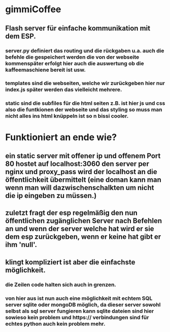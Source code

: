 # gimmiCoffee

## Flash server für einfache kommunikation mit dem ESP.
### server.py definiert das routing und die rückgaben u.a. auch die befehle die gespeichert werden die von der webseite kommenspäter erfolgt hier auch die auswertung ob die kaffeemaschiene bereit ist usw.

### templates sind die webseiten, welche wir zurückgeben hier nur index.js später werden das vielleicht mehrere.

### static sind die subfiles für die html seiten z.B. ist hier js und css also die funtkionen der webseite und das styling so muss man nicht alles ins html knüppeln ist so n bissi cooler.

# Funktioniert an ende wie?
## ein static server mit offener ip und offenem Port 80 hostet auf localhost:3060 den server per nginx und proxy_pass wird der localhost an die öffentlichkeit übermittelt (eine doman kann man wenn man will dazwischenschalkten um nicht die ip eingeben zu müssen.)

## zuletzt fragt der esp regelmäßig den nun öffentlichen zugänglichen Server nach Befehlen an und wenn der server welche hat wird er sie dem esp zurückgeben, wenn er keine hat gibt er ihm 'null'.

## klingt kompliziert ist aber die einfachste möglichkeit.

### die Zeilen code halten sich auch in grenzen.

### von hier aus ist nun auch eine möglichkeit mit echtem SQL server sqlite oder mongoDB möglich, da dieser server sowohl selbst als sql server fungieren kann sqlite dateien sind hier sowieso kein problem und https:// verbindungen sind für echtes python auch kein problem mehr.

